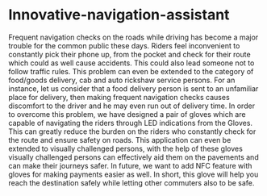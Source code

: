 # Innovative-navigation-assistant

Frequent navigation checks on the roads while driving has become a major trouble for the common public these days. Riders feel inconvenient to constantly pick their phone up, from the pocket and check for their route which could as well cause accidents. This could also lead someone not to follow traffic rules. This problem can even be extended to the category of food/goods delivery, cab and auto rickshaw service persons. For an instance, let us consider that a food delivery person is sent to an unfamiliar place for delivery, then making frequent navigation checks causes discomfort to the driver and he may even run out of delivery time. In order to overcome this problem, we have designed a pair of gloves which are capable of navigating the riders through LED indications from the Gloves. This can greatly reduce the burden on the riders who constantly check for the route and ensure safety on roads. This application can even be extended to visually challenged persons, with the help of these gloves visually challenged persons can effectively aid them on the pavements and can make their journeys safer. In future, we want to add NFC feature with gloves for making payments easier as well. In short, this glove will help you reach the destination safely while letting other commuters also to be safe.
